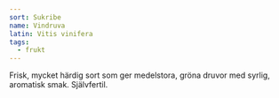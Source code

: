 ```yaml
---
sort: Sukribe
name: Vindruva
latin: Vitis vinifera
tags:
  - frukt
---
```


Frisk, mycket härdig sort som ger medelstora, gröna druvor med syrlig, aromatisk smak. Självfertil.
